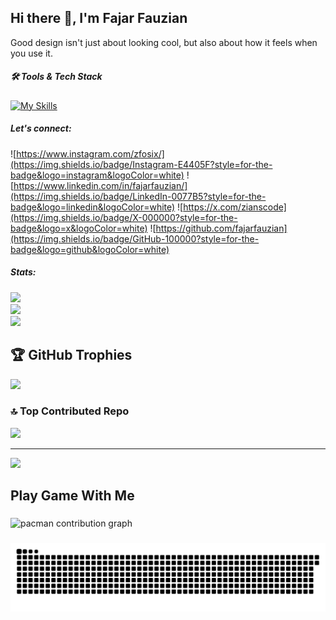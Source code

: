 ## Hi there 👋, I'm Fajar Fauzian

<!-- ![Fajar Fauzian](img/github-header-image.png) -->

Good design isn't just about looking cool, but also about how it feels when you use it.


##### 🛠 Tools & Tech Stack

[![My Skills](https://skillicons.dev/icons?i=html,css,sass,js,ts,php,react,nextjs,vuejs,nodejs,express,laravel,vite,jquery,bootstrap,tailwindcss,redux,remix,mysql,postgresql,prisma,vercel,firebase,git,github,gitlab,npm,yarn,vscode,figma)](https://skillicons.dev)
  

##### Let's connect:

![https://www.instagram.com/zfosix/](https://img.shields.io/badge/Instagram-E4405F?style=for-the-badge&logo=instagram&logoColor=white) ![https://www.linkedin.com/in/fajarfauzian/](https://img.shields.io/badge/LinkedIn-0077B5?style=for-the-badge&logo=linkedin&logoColor=white) ![https://x.com/zianscode](https://img.shields.io/badge/X-000000?style=for-the-badge&logo=x&logoColor=white) ![https://github.com/fajarfauzian](https://img.shields.io/badge/GitHub-100000?style=for-the-badge&logo=github&logoColor=white)


##### Stats:

<!-- ![Fajar Fauzian's GitHub stats](https://github-readme-stats.vercel.app/api?username=fajarfauzian&show_icons=true&theme=merko) -->

![](https://github-readme-stats.vercel.app/api?username=fajarfauzian&theme=dark&hide_border=false&include_all_commits=true&count_private=true)<br/>
![](https://nirzak-streak-stats.vercel.app/?user=fajarfauzian&theme=dark&hide_border=false)<br/>
![](https://github-readme-stats.vercel.app/api/top-langs/?username=fajarfauzian&theme=dark&hide_border=false&include_all_commits=true&count_private=true&layout=compact)

## 🏆 GitHub Trophies
![](https://github-profile-trophy.vercel.app/?username=fajarfauzian&theme=radical&no-frame=false&no-bg=true&margin-w=4)

### 🔝 Top Contributed Repo
![](https://github-contributor-stats.vercel.app/api?username=fajarfauzian&limit=5&theme=dark&combine_all_yearly_contributions=true)

---
[![](https://visitcount.itsvg.in/api?id=fajarfauzian&icon=0&color=0)](https://visitcount.itsvg.in)

<!-- Proudly created with GPRM ( https://gprm.itsvg.in ) -->


<h2 align="left">Play Game With Me</h2>

###

<picture>
  <source media="(prefers-color-scheme: dark)" srcset="https://raw.githubusercontent.com/fajarfauzian/fajarfauzian/output/pacman-contribution-graph-dark.svg">
  <source media="(prefers-color-scheme: light)" srcset="https://raw.githubusercontent.com/fajarfauzian/fajarfauzian/output/pacman-contribution-graph.svg">
  <img alt="pacman contribution graph" src="https://raw.githubusercontent.com/fajarfauzian/fajarfauzian/output/pacman-contribution-graph.svg">
</picture>

###

<img src="https://raw.githubusercontent.com/fajarfauzian/fajarfauzian/output/snake.svg" alt="Snake animation" />

###